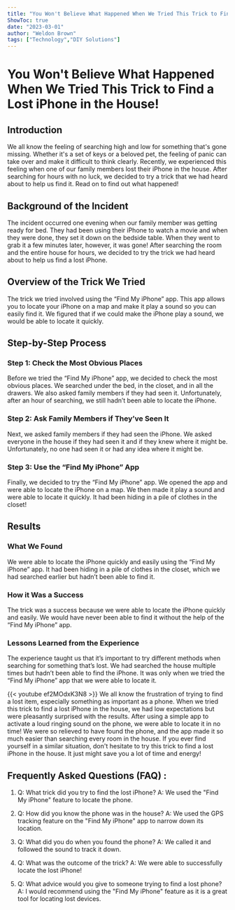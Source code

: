 ```yaml
---
title: "You Won't Believe What Happened When We Tried This Trick to Find a Lost iPhone in the House!"
ShowToc: true 
date: "2023-03-01"
author: "Weldon Brown" 
tags: ["Technology","DIY Solutions"]
---
```

# You Won't Believe What Happened When We Tried This Trick to Find a Lost iPhone in the House!

## Introduction
We all know the feeling of searching high and low for something that's gone missing. Whether it's a set of keys or a beloved pet, the feeling of panic can take over and make it difficult to think clearly. Recently, we experienced this feeling when one of our family members lost their iPhone in the house. After searching for hours with no luck, we decided to try a trick that we had heard about to help us find it. Read on to find out what happened!

## Background of the Incident
The incident occurred one evening when our family member was getting ready for bed. They had been using their iPhone to watch a movie and when they were done, they set it down on the bedside table. When they went to grab it a few minutes later, however, it was gone! After searching the room and the entire house for hours, we decided to try the trick we had heard about to help us find a lost iPhone.

## Overview of the Trick We Tried
The trick we tried involved using the “Find My iPhone” app. This app allows you to locate your iPhone on a map and make it play a sound so you can easily find it. We figured that if we could make the iPhone play a sound, we would be able to locate it quickly.

## Step-by-Step Process
### Step 1: Check the Most Obvious Places
Before we tried the “Find My iPhone” app, we decided to check the most obvious places. We searched under the bed, in the closet, and in all the drawers. We also asked family members if they had seen it. Unfortunately, after an hour of searching, we still hadn’t been able to locate the iPhone.

### Step 2: Ask Family Members if They’ve Seen It
Next, we asked family members if they had seen the iPhone. We asked everyone in the house if they had seen it and if they knew where it might be. Unfortunately, no one had seen it or had any idea where it might be.

### Step 3: Use the “Find My iPhone” App
Finally, we decided to try the “Find My iPhone” app. We opened the app and were able to locate the iPhone on a map. We then made it play a sound and were able to locate it quickly. It had been hiding in a pile of clothes in the closet!

## Results
### What We Found
We were able to locate the iPhone quickly and easily using the “Find My iPhone” app. It had been hiding in a pile of clothes in the closet, which we had searched earlier but hadn’t been able to find it.

### How it Was a Success
The trick was a success because we were able to locate the iPhone quickly and easily. We would have never been able to find it without the help of the “Find My iPhone” app.

### Lessons Learned from the Experience
The experience taught us that it’s important to try different methods when searching for something that’s lost. We had searched the house multiple times but hadn’t been able to find the iPhone. It was only when we tried the “Find My iPhone” app that we were able to locate it.

{{< youtube ef2MOdxK3N8 >}} 
We all know the frustration of trying to find a lost item, especially something as important as a phone. When we tried this trick to find a lost iPhone in the house, we had low expectations but were pleasantly surprised with the results. After using a simple app to activate a loud ringing sound on the phone, we were able to locate it in no time! We were so relieved to have found the phone, and the app made it so much easier than searching every room in the house. If you ever find yourself in a similar situation, don't hesitate to try this trick to find a lost iPhone in the house. It just might save you a lot of time and energy!

## Frequently Asked Questions (FAQ) :
1. Q: What trick did you try to find the lost iPhone?
A: We used the "Find My iPhone" feature to locate the phone.

2. Q: How did you know the phone was in the house?
A: We used the GPS tracking feature on the "Find My iPhone" app to narrow down its location. 

3. Q: What did you do when you found the phone?
A: We called it and followed the sound to track it down.

4. Q: What was the outcome of the trick?
A: We were able to successfully locate the lost iPhone!

5. Q: What advice would you give to someone trying to find a lost phone?
A: I would recommend using the "Find My iPhone" feature as it is a great tool for locating lost devices.


